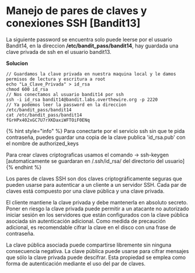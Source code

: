# Manejo de pares de claves y conexiones SSH \[Bandit13]

La siguiente password se encuentra solo puede leerse por el usuario Bandit14, en la direccion  **/etc/bandit\_pass/bandit14**, hay guardada una clave privada de ssh en el usuario bandit13.

**Solucion**

```
// Guardamos la clave privada en nuestra maquina local y le damos permisos de lectura y escritura a root
echo "La_Clave_Privada" > id_rsa
chmod 600 id_rsa
// Nos conectamos al usuario bandit14 por ssh
ssh -i id_rsa bandit14@bandit.labs.overthewire.org -p 2220
// Ya podemos leer la password en la direccion /etc/bandit_pass/bandit14
cat /etc/bandit_pass/bandit14
fGrHPx402xGC7U7rXKDaxiWFTOiF0ENq
```

{% hint style="info" %}
Para conectarte por el servicio ssh sin que te pida contraseña, puedes guardar una copia de la clave publica 'id\_rsa.pub' con el nombre de authorized\_keys

Para crear claves criptograficas usamos el comando -> ssh-keygen \[automaticamente se guardaran en /.ssh/id\_rsa/ del directorio del usuario] &#x20;
{% endhint %}



Los pares de claves SSH son dos claves criptográficamente seguras que pueden usarse para autenticar a un cliente a un servidor SSH. Cada par de claves está compuesto por una clave pública y una clave privada.

El cliente mantiene la clave privada y debe mantenerla en absoluto secreto. Poner en riesgo la clave privada puede permitir a un atacante no autorizado iniciar sesión en los servidores que están configurados con la clave pública asociada sin autenticación adicional. Como medida de precaución adicional, es recomendable cifrar la clave en el disco con una frase de contraseña.

La clave pública asociada puede compartirse libremente sin ninguna consecuencia negativa. La clave pública puede usarse para cifrar mensajes que sólo la clave privada puede descifrar. Esta propiedad se emplea como forma de autenticación mediante el uso del par de claves.
